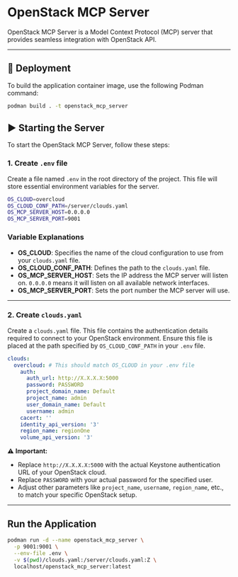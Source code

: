 # OpenStack MCP Server

OpenStack MCP Server is a Model Context Protocol (MCP) server that provides seamless integration with OpenStack API.

---

## 🚀 Deployment

To build the application container image, use the following Podman command:

```bash
podman build . -t openstack_mcp_server
```

## ▶️ Starting the Server

To start the OpenStack MCP Server, follow these steps:

### 1. Create `.env` file

Create a file named `.env` in the root directory of the project. This file will store essential environment variables for the server.

```bash
OS_CLOUD=overcloud
OS_CLOUD_CONF_PATH=/server/clouds.yaml
OS_MCP_SERVER_HOST=0.0.0.0
OS_MCP_SERVER_PORT=9001
```

### Variable Explanations

- **OS_CLOUD**: Specifies the name of the cloud configuration to use from your `clouds.yaml` file.
- **OS_CLOUD_CONF_PATH**: Defines the path to the `clouds.yaml` file.
- **OS_MCP_SERVER_HOST**: Sets the IP address the MCP server will listen on. `0.0.0.0` means it will listen on all available network interfaces.
- **OS_MCP_SERVER_PORT**: Sets the port number the MCP server will use.

---

### 2. Create `clouds.yaml`

Create a `clouds.yaml` file. This file contains the authentication details required to connect to your OpenStack environment. Ensure this file is placed at the path specified by `OS_CLOUD_CONF_PATH` in your `.env` file.

```yaml
clouds:
  overcloud: # This should match OS_CLOUD in your .env file
    auth:
      auth_url: http://X.X.X.X:5000
      password: PASSWORD
      project_domain_name: Default
      project_name: admin
      user_domain_name: Default
      username: admin
    cacert: ''
    identity_api_version: '3'
    region_name: regionOne
    volume_api_version: '3'
```

⚠️ **Important:**

- Replace `http://X.X.X.X:5000` with the actual Keystone authentication URL of your OpenStack cloud.
- Replace `PASSWORD` with your actual password for the specified user.
- Adjust other parameters like `project_name`, `username`, `region_name`, etc., to match your specific OpenStack setup.

---

## Run the Application

```bash
podman run -d --name openstack_mcp_server \
  -p 9001:9001 \
  --env-file .env \
  -v $(pwd)/clouds.yaml:/server/clouds.yaml:Z \
  localhost/openstack_mcp_server:latest
```
